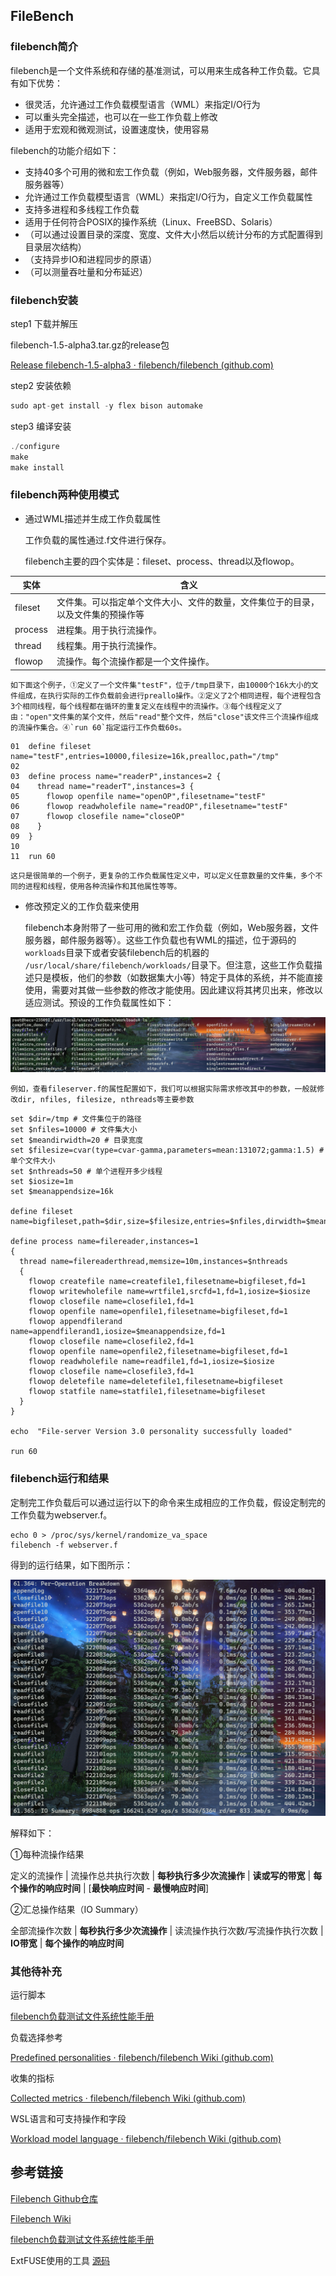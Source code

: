 ## FileBench

### filebench简介

filebench是一个文件系统和存储的基准测试，可以用来生成各种工作负载。它具有如下优势：

- 很灵活，允许通过工作负载模型语言（WML）来指定I/O行为
- 可以重头完全描述，也可以在一些工作负载上修改
- 适用于宏观和微观测试，设置速度快，使用容易

filebench的功能介绍如下：

- 支持40多个可用的微和宏工作负载（例如，Web服务器，文件服务器，邮件服务器等）
- 允许通过工作负载模型语言（WML）来指定I/O行为，自定义工作负载属性
- 支持多进程和多线程工作负载
- 适用于任何符合POSIX的操作系统（Linux、FreeBSD、Solaris）
- （可以通过设置目录的深度、宽度、文件大小然后以统计分布的方式配置得到目录层次结构）
- （支持异步IO和进程同步的原语）
- （可以测量吞吐量和分布延迟）

### filebench安装

step1 下载并解压

filebench-1.5-alpha3.tar.gz的release包

[Release filebench-1.5-alpha3 · filebench/filebench (github.com)](https://github.com/filebench/filebench/releases/tag/1.5-alpha3)

step2 安装依赖

```c
sudo apt-get install -y flex bison automake
```

step3 编译安装

```c
./configure
make
make install
```

### filebench两种使用模式

- 通过WML描述并生成工作负载属性

    工作负载的属性通过.f文件进行保存。

    filebench主要的四个实体是：fileset、process、thread以及flowop。

| 实体    | 含义                                                                             |
| ------- | -------------------------------------------------------------------------------- |
| fileset | 文件集。可以指定单个文件大小、文件的数量，文件集位于的目录，以及文件集的预操作等 |
| process | 进程集。用于执行流操作。                                                         |
| thread  | 线程集。用于执行流操作。                                                         |
| flowop  | 流操作。每个流操作都是一个文件操作。                                             |

    如下面这个例子，①定义了一个文件集"testF"，位于/tmp目录下，由10000个16k大小的文件组成，在执行实际的工作负载前会进行preallo操作。②定义了2个相同进程，每个进程包含3个相同线程，每个线程都在循环的重复定义在线程中的流操作。③每个线程定义了由："open"文件集的某个文件，然后"read"整个文件，然后"close"该文件三个流操作组成的流操作集合。④`run 60`指定运行工作负载60s。

```shell
01  define fileset name="testF",entries=10000,filesize=16k,prealloc,path="/tmp"
02
03  define process name="readerP",instances=2 {
04    thread name="readerT",instances=3 {
05      flowop openfile name="openOP",filesetname="testF"
06      flowop readwholefile name="readOP",filesetname="testF"
07      flowop closefile name="closeOP"
08    }
09  }
10
11  run 60
```

    这只是很简单的一个例子，更复杂的工作负载属性定义中，可以定义任意数量的文件集，多个不同的进程和线程，使用各种流操作和其他属性等等。

- 修改预定义的工作负载来使用

    filebench本身附带了一些可用的微和宏工作负载（例如，Web服务器，文件服务器，邮件服务器等）。这些工作负载也有WML的描述，位于源码的`workloads`目录下或者安装filebench后的机器的 `/usr/local/share/filebench/workloads/`目录下。但注意，这些工作负载描述只是模板，他们的参数（如数据集大小等）特定于具体的系统，并不能直接使用，需要对其做一些参数的修改才能使用。因此建议将其拷贝出来，修改以适应测试。预设的工作负载属性如下：

![](../images/testbench/worksload.png)

    例如，查看fileserver.f的属性配置如下，我们可以根据实际需求修改其中的参数，一般就修改dir, nfiles, filesize, nthreads等主要参数

```shell
set $dir=/tmp # 文件集位于的路径
set $nfiles=10000 # 文件集大小
set $meandirwidth=20 # 目录宽度
set $filesize=cvar(type=cvar-gamma,parameters=mean:131072;gamma:1.5) # 单个文件大小
set $nthreads=50 # 单个进程开多少线程
set $iosize=1m
set $meanappendsize=16k

define fileset name=bigfileset,path=$dir,size=$filesize,entries=$nfiles,dirwidth=$meandirwidth,prealloc=80

define process name=filereader,instances=1
{
  thread name=filereaderthread,memsize=10m,instances=$nthreads
  {
    flowop createfile name=createfile1,filesetname=bigfileset,fd=1
    flowop writewholefile name=wrtfile1,srcfd=1,fd=1,iosize=$iosize
    flowop closefile name=closefile1,fd=1
    flowop openfile name=openfile1,filesetname=bigfileset,fd=1
    flowop appendfilerand name=appendfilerand1,iosize=$meanappendsize,fd=1
    flowop closefile name=closefile2,fd=1
    flowop openfile name=openfile2,filesetname=bigfileset,fd=1
    flowop readwholefile name=readfile1,fd=1,iosize=$iosize
    flowop closefile name=closefile3,fd=1
    flowop deletefile name=deletefile1,filesetname=bigfileset
    flowop statfile name=statfile1,filesetname=bigfileset
  }
}

echo  "File-server Version 3.0 personality successfully loaded"

run 60
```

### filebench运行和结果

定制完工作负载后可以通过运行以下的命令来生成相应的工作负载，假设定制完的工作负载为webserver.f。

```shell
echo 0 > /proc/sys/kernel/randomize_va_space
filebench -f webserver.f
```

得到的运行结果，如下图所示：

![](../images/testbench/result.png)

解释如下：

①每种流操作结果

定义的流操作 | 流操作总共执行次数 | **每秒执行多少次流操作** | **读或写的带宽** | **每个操作的响应时间** | [**最快响应时间** - **最慢响应时间**]

②汇总操作结果（IO Summary）

全部流操作次数 | **每秒执行多少次流操作** | 读流操作执行次数/写流操作执行次数 | **IO带宽** | **每个操作的响应时间**

### 其他待补充

运行脚本

[filebench负载测试文件系统性能手册](https://blog.csdn.net/wenj12/article/details/117259674)

负载选择参考

[Predefined personalities · filebench/filebench Wiki (github.com)](https://github.com/filebench/filebench/wiki/Predefined-personalities)

收集的指标

[Collected metrics · filebench/filebench Wiki (github.com)](https://github.com/filebench/filebench/wiki/Collected-metrics)

WSL语言和可支持操作和字段

[Workload model language · filebench/filebench Wiki (github.com)](https://github.com/filebench/filebench/wiki/Workload-model-language)

## 参考链接

[Filebench Github仓库](https://github.com/filebench/filebench)

[Filebench Wiki ](https://github.com/filebench/filebench/wiki)

[filebench负载测试文件系统性能手册](https://blog.csdn.net/wenj12/article/details/117259674)

ExtFUSE使用的工具 [源码](https://github.com/Workeryuan/filebench)
